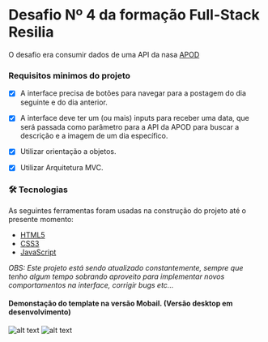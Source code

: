 # Desafio Nº 4 da formação Full-Stack Resilia

O desafio era consumir dados de uma API da nasa [APOD](https://api.nasa.gov/#apod)

###  Requisitos minimos do projeto
- [x] A interface precisa de botões para navegar para a postagem do dia seguinte e do dia anterior.
- [x] A interface deve ter um (ou mais) inputs para receber uma data, que será passada como parâmetro para a API da APOD para buscar a descrição e a imagem de um dia específico.
- [x] Utilizar orientação a objetos.
- [x] Utilizar Arquitetura MVC.


### 🛠 Tecnologias

As seguintes ferramentas foram usadas na construção do projeto até o presente momento:

- [HTML5](https://developer.mozilla.org/pt-BR/docs/Web/HTML/HTML5)
- [CSS3](https://developer.mozilla.org/pt-BR/docs/Web/CSS)
- [JavaScript](https://developer.mozilla.org/pt-BR/docs/Web/JavaScript)


_OBS: Este projeto está sendo atualizado constantemente, sempre que tenho algum tempo sobrando aproveito para
implementar novos comportamentos na interface, corrigir bugs etc..._

#### Demonstação do template na versão Mobail. (Versão desktop em desenvolvimento)

![alt text](assets/img/02.gif)       ![alt text](assets/img/01.gif)